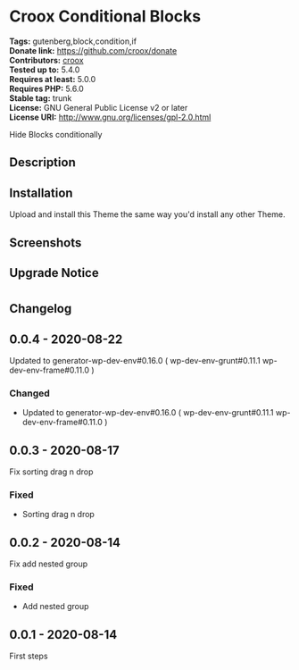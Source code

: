 # Croox Conditional Blocks #
**Tags:** gutenberg,block,condition,if  
**Donate link:** https://github.com/croox/donate  
**Contributors:** [croox](https://profiles.wordpress.org/croox)  
**Tested up to:** 5.4.0  
**Requires at least:** 5.0.0  
**Requires PHP:** 5.6.0  
**Stable tag:** trunk  
**License:** GNU General Public License v2 or later  
**License URI:** http://www.gnu.org/licenses/gpl-2.0.html  

Hide Blocks conditionally


## Description ##


## Installation ##
Upload and install this Theme the same way you'd install any other Theme.


## Screenshots ##


## Upgrade Notice ##



# 

## Changelog ##

## 0.0.4 - 2020-08-22
Updated to generator-wp-dev-env#0.16.0 ( wp-dev-env-grunt#0.11.1 wp-dev-env-frame#0.11.0 )

### Changed
- Updated to generator-wp-dev-env#0.16.0 ( wp-dev-env-grunt#0.11.1 wp-dev-env-frame#0.11.0 )

## 0.0.3 - 2020-08-17
Fix sorting drag n drop

### Fixed
- Sorting drag n drop

## 0.0.2 - 2020-08-14
Fix add nested group

### Fixed
- Add nested group

## 0.0.1 - 2020-08-14
First steps
